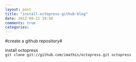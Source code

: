 ```yaml
---
layout: post
title: "install-octopress-github-blog"
date: 2012-09-21 19:58
comments: true
categories: 
---
```


#create a github repository#



install octopress  
`
git clone git://github.com/imathis/octopress.git octopress
`
